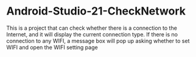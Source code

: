 # Android-Studio-21-CheckNetwork
 This is a project that can check whether there is a connection to the Internet, and it will display the current connection type. If there is no connection to any WIFI, a message box will pop up asking whether to set WIFI and open the WIFI setting page
